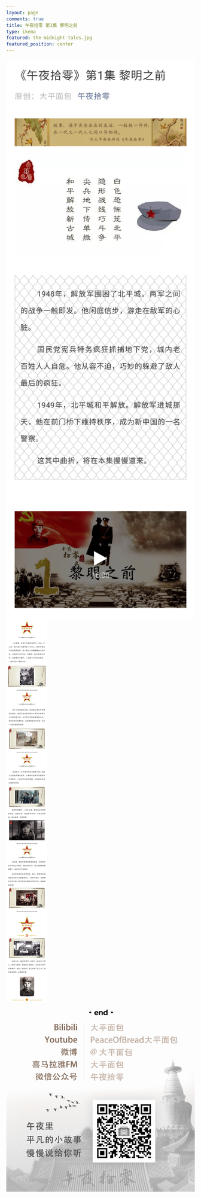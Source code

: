 ```yaml
---
layout: page
comments: true
title: 午夜拾零 第1集 黎明之前
type: ikema
featured: the-midnight-tales.jpg
featured_position: center
---
```

<img src="/assets/img/posts/midnight-tales/story/01/01.jpg"/><br/>
<img src="/assets/img/posts/midnight-tales/story/01/03.jpg"/><br/>
<a style="cursor:pointer" onclick="showVideo()" title="去收看 午夜拾零 第1集 黎明之前"><img src="/assets/img/posts/midnight-tales/story/01/04.jpg"/></a><br/>
<img src="/assets/img/posts/midnight-tales/story/01/05.jpg"/><br/>
<img src="/assets/img/posts/midnight-tales/qr.gif" alt="扫码关注午夜拾零"/>

<script language="javascript">
function showVideo(){
    dialog({
        title: '午夜拾零',
	    content: '请选择观看平台',
        quickClose: true,
        button: [
            {
                value: '去B站观看',
                callback: function () {
                    window.open("https://www.bilibili.com/video/av49846141/");
                    this.content('正在跳转，请稍候...');
                    var that = this;
                    setTimeout(function () {
                        that.close().remove();
                    }, 2000);
                    return false;
                },
                autofocus: true
            },
            {
                value: '去Youtube观看',
                callback: function () {
                    window.open("https://www.youtube.com/watch?v=qT3bnpXT484&list=PL5TIvm2gr37JVHe9RY1ErZV1dnsbn-DkQ&index=2&t=7s");
                    this.content('正在跳转，请稍候...');
                    var that = this;
                    setTimeout(function () {
                        that.close().remove();
                    }, 2000);
                    return false;
                }
            }
        ]
    }).show();
}
</script>